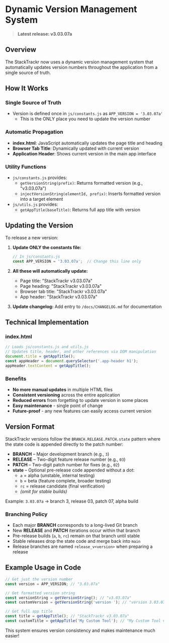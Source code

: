 # Dynamic Version Management System

> **Latest release: v3.03.07a**

## Overview 

The StackTrackr now uses a dynamic version management system that automatically updates version numbers throughout the application from a single source of truth.

## How It Works

### Single Source of Truth
- Version is defined once in `js/constants.js` as `APP_VERSION = '3.03.07a'`
  - This is the ONLY place you need to update the version number

### Automatic Propagation
- **index.html**: JavaScript automatically updates the page title and heading
- **Browser Tab Title**: Dynamically updated with current version
- **Application Header**: Shows current version in the main app interface

### Utility Functions
- `js/constants.js` provides:
  - `getVersionString(prefix)`: Returns formatted version (e.g., "v3.03.07a")
  - `injectVersionString(elementId, prefix)`: Inserts formatted version into a target element
- `js/utils.js` provides:
  - `getAppTitle(baseTitle)`: Returns full app title with version

## Updating the Version

To release a new version:

1. **Update ONLY the constants file:**
   ```javascript
   // In js/constants.js
   const APP_VERSION = '3.03.07a';  // Change this line only
   ```

2. **All these will automatically update:**
   - Page title: "StackTrackr v3.03.07a"
   - Page heading: "StackTrackr v3.03.07a"
   - Browser tab title: "StackTrackr v3.03.07a"
   - App header: "StackTrackr v3.03.07a"

3. **Update changelog:** Add entry to `/docs/CHANGELOG.md` for documentation

## Technical Implementation

### index.html
```javascript
// Loads js/constants.js and utils.js
// Updates title, header, and other references via DOM manipulation
document.title = getAppTitle();
const appHeader = document.querySelector('.app-header h1');
appHeader.textContent = getAppTitle();
```

### Benefits
- **No more manual updates** in multiple HTML files
- **Consistent versioning** across the entire application
- **Reduced errors** from forgetting to update version in some places
- **Easy maintenance** - single point of change
- **Future-proof** - any new features can easily access current version

## Version Format
StackTrackr versions follow the `BRANCH.RELEASE.PATCH.state` pattern where the
state code is appended directly to the patch number:

- **BRANCH** – Major development branch (e.g., `3`)
- **RELEASE** – Two-digit feature release number (e.g., `03`)
- **PATCH** – Two-digit patch number for fixes (e.g., `02`)
- **state** – Optional pre-release code appended without a dot:
  - `a` = alpha (unstable, internal testing)
  - `b` = beta (feature complete, broader testing)
  - `rc` = release candidate (final verification)
  - *(omit for stable builds)*

Example: `3.03.07a` → branch 3, release 03, patch 07, alpha build

### Branching Policy
- Each major **BRANCH** corresponds to a long-lived Git branch
- New **RELEASE** and **PATCH** iterations occur within that branch
- Pre-release builds (`a`, `b`, `rc`) remain on that branch until stable
- Stable releases drop the state code and merge back into `main`
- Release branches are named `release_v<version>` when preparing a release

## Example Usage in Code
```javascript
// Get just the version number
const version = APP_VERSION; // "3.03.07a"

// Get formatted version string
const versionString = getVersionString(); // "v3.03.07a"
const customVersion = getVersionString('version '); // "version 3.03.07a"

// Get full app title
const title = getAppTitle(); // "StackTrackr v3.03.07a"
const customTitle = getAppTitle('My Custom Tool'); // "My Custom Tool v3.03.07a"
```

This system ensures version consistency and makes maintenance much easier!
